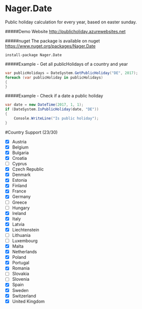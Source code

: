 Nager.Date
==========

Public holiday calculation for every year, based on easter sunday.

#####Demo Website
http://publicholiday.azurewebsites.net

#####nuget
The package is available on nuget
https://www.nuget.org/packages/Nager.Date
```
install-package Nager.Date
```

#####Example - Get all publicHolidays of a country and year
```cs
var publicHolidays = DateSystem.GetPublicHoliday("DE", 2017);
foreach (var publicHoliday in publicHolidays)
{
}
```

#####Example - Check if a date a public holiday
```cs
var date = new DateTime(2017, 1, 1);
if (DateSystem.IsPublicHoliday(date, "DE"))
{
	Console.WriteLine("Is public holiday");
}
```

#Country Support (23/30)
- [x] Austria
- [x] Belgium
- [x] Bulgaria
- [x] Croatia
- [ ] Cyprus
- [x] Czech Republic
- [x] Denmark
- [x] Estonia
- [x] Finland
- [x] France
- [x] Germany
- [ ] Greece
- [ ] Hungary
- [x] Ireland
- [x] Italy
- [x] Latvia
- [x] Liechtenstein
- [ ] Lithuania
- [ ] Luxembourg
- [x] Malta
- [x] Netherlands
- [x] Poland
- [x] Portugal
- [x] Romania
- [ ] Slovakia
- [ ] Slovenia
- [x] Spain
- [x] Sweden
- [x] Switzerland
- [x] United Kingdom
